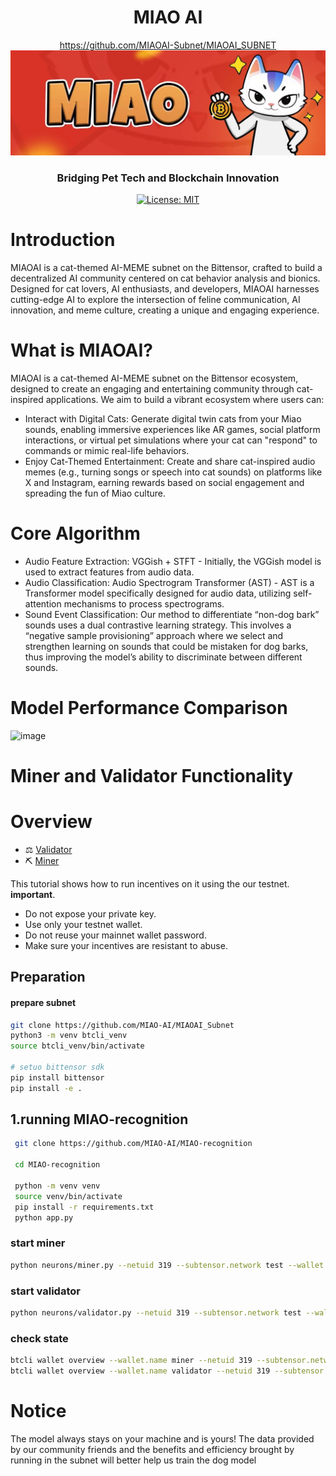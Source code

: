 
<div align="center">

# **MIAO AI** <!-- omit in toc -->
https://github.com/MIAOAI-Subnet/MIAOAI_SUBNET
![hero](./asset/offline.jpg)
### Bridging Pet Tech and Blockchain Innovation <!-- omit in toc -->


[![License: MIT](https://img.shields.io/badge/License-MIT-yellow.svg)](https://opensource.org/licenses/MIT)

</div>

#  Introduction

MIAOAI is a cat-themed AI-MEME subnet on the Bittensor, crafted to build a decentralized AI community centered on cat behavior analysis and bionics. Designed for cat lovers, AI enthusiasts, and developers, MIAOAI harnesses cutting-edge AI to explore the intersection of feline communication, AI innovation, and meme culture, creating a unique and engaging experience.

# What is MIAOAI?
MIAOAI is a cat-themed AI-MEME subnet on the Bittensor ecosystem, designed to create an engaging and entertaining community through cat-inspired applications. We aim to build a vibrant ecosystem where users can:
-  Interact with Digital Cats: Generate digital twin cats from your Miao sounds, enabling immersive experiences like AR games, social platform interactions, or virtual pet simulations where your cat can "respond" to commands or mimic real-life behaviors.
-  Enjoy Cat-Themed Entertainment: Create and share cat-inspired audio memes (e.g., turning songs or speech into cat sounds) on platforms like X and Instagram, earning rewards based on social engagement and spreading the fun of Miao culture.

# Core Algorithm
- Audio Feature Extraction: VGGish + STFT - Initially, the VGGish model is used to extract features from audio data.
- Audio Classification: Audio Spectrogram Transformer (AST) - AST is a Transformer model specifically designed for audio data, utilizing self-attention mechanisms to process spectrograms.
- Sound Event Classification: Our method to differentiate “non-dog bark” sounds uses a dual contrastive learning strategy. This involves a “negative sample provisioning” approach where we select and strengthen learning on sounds that could be mistaken for dog barks, thus improving the model’s ability to discriminate between different sounds.

# Model Performance Comparison

<img width="416" alt="image" src="https://github.com/user-attachments/assets/a25d4cc0-bbca-4f74-b587-852a706e800e">

# Miner and Validator Functionality

# Overview
- ⚖️ [Validator](./docs/validator.md)
- ⛏️ [Miner](./docs/miner.md)

This tutorial shows how to  run incentives on it using the our testnet.
**important**.
- Do not expose your private key.
- Use only your testnet wallet.
- Do not reuse your mainnet wallet password.
- Make sure your incentives are resistant to abuse.

## Preparation
#### prepare subnet
```bash
git clone https://github.com/MIAO-AI/MIAOAI_Subnet
python3 -m venv btcli_venv
source btcli_venv/bin/activate

# setuo bittensor sdk
pip install bittensor
pip install -e .
```
##  1.running MIAO-recognition
```bash
 git clone https://github.com/MIAO-AI/MIAO-recognition

 cd MIAO-recognition

 python -m venv venv
 source venv/bin/activate
 pip install -r requirements.txt
 python app.py 
```

### start miner
```bash
python neurons/miner.py --netuid 319 --subtensor.network test --wallet.name miner --wallet.hotkey miner --logging.debug
```

### start validator
```bash
python neurons/validator.py --netuid 319 --subtensor.network test --wallet.name validator1 --wallet.hotkey validator1 --logging.debug 
```
### check state
```bash
btcli wallet overview --wallet.name miner --netuid 319 --subtensor.network test
btcli wallet overview --wallet.name validator --netuid 319 --subtensor.network test
```

# Notice
The model always stays on your machine and is yours!
The data provided by our community friends and the benefits and efficiency brought by running in the subnet will better help us train the dog model


